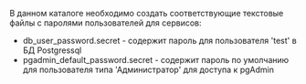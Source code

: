 В данном каталоге необходимо создать соответствующие текстовые файлы с паролями пользователей для сервисов:

- db_user_password.secret - содержит пароль для пользователя 'test' в БД Postgressql
- pgadmin_default_password.secret - содержит пароль по умолчанию для пользователя типа 'Администратор'  для доступа к pgAdmin
